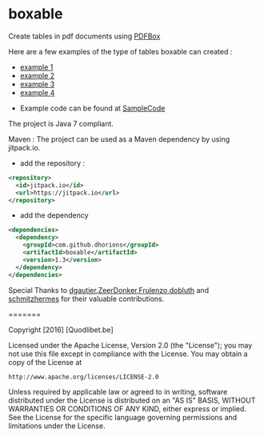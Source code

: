 boxable
=======

Create tables in pdf documents using [PDFBox](http://pdfbox.apache.org)

Here are a few examples of the type of tables boxable can created :

* [example 1](https://s3.amazonaws.com/misc.quodlibet.be/Boxable/BoxableSample1.pdf)
* [example 2](https://s3.amazonaws.com/misc.quodlibet.be/Boxable/BoxableSample2.pdf)
* [example 3](https://s3.amazonaws.com/misc.quodlibet.be/Boxable/BoxableSample3.pdf)
* [example 4](https://s3.amazonaws.com/misc.quodlibet.be/Boxable/BoxableSample4.pdf)

- Example code can be found at [SampleCode](https://github.com/dhorions/boxable/blob/master/src/test/java/be/quodlibet/boxable/TableTest.java)

The project is Java 7 compliant.

Maven : 
The project can be used as a Maven dependency by using jitpack.io.
* add the repository : 
```xml
<repository>
  <id>jitpack.io</id>
  <url>https://jitpack.io</url>
</repository>
```
* add the dependency
```xml
<dependencies>
  <dependency>
    <groupId>com.github.dhorions</groupId>
    <artifactId>boxable</artifactId>
    <version>1.3</version>
  </dependency>
</dependencies>
```

Special Thanks to [dgautier](https://github.com/dgautier),[ZeerDonker](https://github.com/ZeerDonker),[Frulenzo](https://github.com/Frulenzo),[dobluth](https://github.com/dobluth) and [schmitzhermes](https://github.com/schmitzhermes) for their valuable contributions.

=======

Copyright [2016] [Quodlibet.be]

Licensed under the Apache License, Version 2.0 (the "License");
you may not use this file except in compliance with the License.
You may obtain a copy of the License at

    http://www.apache.org/licenses/LICENSE-2.0

Unless required by applicable law or agreed to in writing, software
distributed under the License is distributed on an "AS IS" BASIS,
WITHOUT WARRANTIES OR CONDITIONS OF ANY KIND, either express or implied.
See the License for the specific language governing permissions and
limitations under the License.
